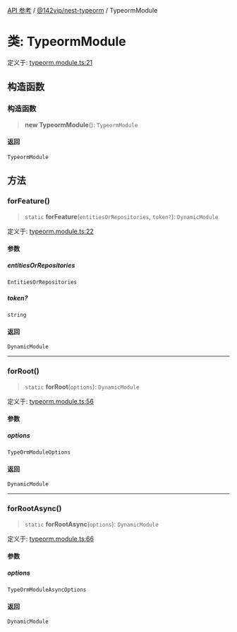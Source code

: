 [API 参考](../wiki/Home) / [@142vip/nest-typeorm](../wiki/@142vip.nest-typeorm) / TypeormModule

# 类: TypeormModule

定义于: [typeorm.module.ts:21](https://github.com/142vip/core-x/blob/567cadf3a9f5104aada595325cfb94d08a88f92f/packages/nest-typeorm/src/core/typeorm.module.ts#L21)

## 构造函数

### 构造函数

> **new TypeormModule**(): `TypeormModule`

#### 返回

`TypeormModule`

## 方法

### forFeature()

> `static` **forFeature**(`entitiesOrRepositories`, `token?`): `DynamicModule`

定义于: [typeorm.module.ts:22](https://github.com/142vip/core-x/blob/567cadf3a9f5104aada595325cfb94d08a88f92f/packages/nest-typeorm/src/core/typeorm.module.ts#L22)

#### 参数

##### entitiesOrRepositories

`EntitiesOrRepositories`

##### token?

`string`

#### 返回

`DynamicModule`

***

### forRoot()

> `static` **forRoot**(`options`): `DynamicModule`

定义于: [typeorm.module.ts:56](https://github.com/142vip/core-x/blob/567cadf3a9f5104aada595325cfb94d08a88f92f/packages/nest-typeorm/src/core/typeorm.module.ts#L56)

#### 参数

##### options

`TypeOrmModuleOptions`

#### 返回

`DynamicModule`

***

### forRootAsync()

> `static` **forRootAsync**(`options`): `DynamicModule`

定义于: [typeorm.module.ts:66](https://github.com/142vip/core-x/blob/567cadf3a9f5104aada595325cfb94d08a88f92f/packages/nest-typeorm/src/core/typeorm.module.ts#L66)

#### 参数

##### options

`TypeOrmModuleAsyncOptions`

#### 返回

`DynamicModule`
